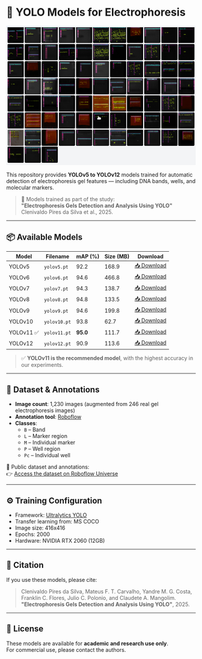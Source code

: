 # 🧬 YOLO Models for Electrophoresis

![Gel Example](gel.png)

This repository provides **YOLOv5 to YOLOv12** models trained for automatic detection of electrophoresis gel features — including DNA bands, wells, and molecular markers.

> 🔬 Models trained as part of the study:  
> **"Electrophoresis Gels Detection and Analysis Using YOLO"**  
> Clenivaldo Pires da Silva et al., 2025.

---

## 📦 Available Models

| Model      | Filename      | mAP (%) | Size (MB) | Download |
|------------|----------------|---------|-----------|----------|
| YOLOv5     | `yolov5.pt`     | 92.2    | 168.9     | [📥 Download](https://drive.google.com/file/d/1UI7f7f2ZbRZiuZfEonYzeevTrwTX30_v/view?usp=drive_link) |
| YOLOv6     | `yolov6.pt`     | 94.6    | 466.8     | [📥 Download](https://drive.google.com/file/d/17ZXczKwD4bkNz9jJ8ltbXOMiiDABVZ2y/view?usp=drive_link) |
| YOLOv7     | `yolov7.pt`     | 94.3    | 138.7     | [📥 Download](https://drive.google.com/file/d/1wvXcudHQ_yli9Si0CBnaCz_IpIM30MLF/view?usp=drive_link) |
| YOLOv8     | `yolov8.pt`     | 94.8    | 133.5     | [📥 Download](https://drive.google.com/file/d/1FGTrQuH2YCg9h0-bJdbrb2rHgaax_sPG/view?usp=drive_link) |
| YOLOv9     | `yolov9.pt`     | 94.6    | 199.8     | [📥 Download](https://drive.google.com/file/d/174FgwPKwFHsq55TSrMF0WUDFPlmehk9r/view?usp=drive_link) |
| YOLOv10    | `yolov10.pt`    | 93.8    | 62.7      | [📥 Download](https://drive.google.com/file/d/1H6va65SP_RKHhiVpx0TQzKD3Wq9ymXK7/view?usp=drive_link) |
| YOLOv11 ✅ | `yolov11.pt`    | **95.0**| 111.7     | [📥 Download](https://drive.google.com/file/d/1BmSwHPjHC-nPrnu884VBEoRFOMDEOWvA/view?usp=drive_link) |
| YOLOv12    | `yolov12.pt`    | 90.9    | 113.6     | [📥 Download](https://drive.google.com/file/d/116fXm0VluzffuEbw1OuY8w_B1MFWfh-R/view?usp=sharing) |

> ✅ **YOLOv11 is the recommended model**, with the highest accuracy in our experiments.

---

## 🧾 Dataset & Annotations

- **Image count**: 1,230 images (augmented from 246 real gel electrophoresis images)
- **Annotation tool**: [Roboflow](https://roboflow.com)
- **Classes**:
  - `B` – Band
  - `L` – Marker region
  - `M` – Individual marker
  - `P` – Well region
  - `Pc` – Individual well

📂 Public dataset and annotations:  
👉 [Access the dataset on Roboflow Universe](https://app.roboflow.com/lbiomic-laboratorio-de-biotecnologia-microbiana)

---

## ⚙️ Training Configuration

- Framework: [Ultralytics YOLO](https://github.com/ultralytics/ultralytics)
- Transfer learning from: MS COCO
- Image size: 416x416
- Epochs: 2000
- Hardware: NVIDIA RTX 2060 (12GB)

---

## 📜 Citation

If you use these models, please cite:

> Clenivaldo Pires da Silva, Mateus F. T. Carvalho, Yandre M. G. Costa,  
> Franklin C. Flores, Julio C. Polonio, and Claudete A. Mangolim.  
> **"Electrophoresis Gels Detection and Analysis Using YOLO"**, 2025.

---

## 📄 License

These models are available for **academic and research use only**.  
For commercial use, please contact the authors.

